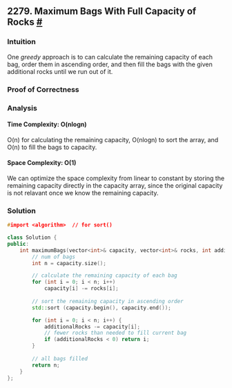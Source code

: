 ## 2279. Maximum Bags With Full Capacity of Rocks [#](https://leetcode.com/problems/maximum-bags-with-full-capacity-of-rocks/)

### Intuition
One _greedy_ approach is to can calculate the remaining capacity of each bag, order them in ascending order, and then fill the bags with the given additional rocks until we run out of it. 

### Proof of Correctness
<!-- (Exchange argument) </br>
Supose, for the sake of contradiction, B<sub>G</sub>, the collection of bags found by our algorithm isn't the maximum number of bags that be filled. Let B' be the true maximum collection of bags.
</br></br>
Let _b_ be the  -->

### Analysis
#### Time Complexity: O(nlogn)
O(n) for calculating the remaining capacity, O(nlogn) to sort the array, and O(n) to fill the bags to capacity. 
#### Space Complexity: O(1)
We can optimize the space complexity from linear to constant by storing the remaining capacity directly in the capacity array, since the original capacity is not relavant once we know the remaining capacity.

### Solution
```cpp
#import <algorithm>  // for sort()

class Solution {
public:
    int maximumBags(vector<int>& capacity, vector<int>& rocks, int additionalRocks) {
        // num of bags
        int n = capacity.size();

        // calculate the remaining capacity of each bag
        for (int i = 0; i < n; i++) 
            capacity[i] -= rocks[i];
        
        // sort the remaining capacity in ascending order
        std::sort (capacity.begin(), capacity.end());

        for (int i = 0; i < n; i++) {
            additionalRocks -= capacity[i];
            // fewer rocks than needed to fill current bag
            if (additionalRocks < 0) return i;
        }
        
        // all bags filled
        return n;
    }
};
```
